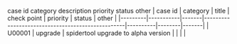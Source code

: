 case id	category	description	priority	status	other
| case id | category  | title | check point                                            | priority | status | other |
|---------|-----------|-------|--------------------------------------------------|----------|--------|-------|
| U00001  | upgrade | spidertool upgrade to alpha version   |        |    |       |
